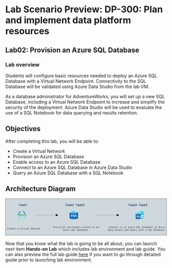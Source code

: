 # Lab Scenario Preview: DP-300: Plan and implement data platform resources

## Lab02: Provision an Azure SQL Database

### Lab overview

Students will configure basic resources needed to deploy an Azure SQL Database with a Virtual Network Endpoint. Connectivity to the SQL Database will be validated using Azure Data Studio from the lab VM.

As a database administrator for AdventureWorks, you will set up a new SQL Database, including a Virtual Network Endpoint to increase and simplify the security of the deployment. Azure Data Studio will be used to evaluate the use of a SQL Notebook for data querying and results retention.

## Objectives

After completing this lab, you will be able to:

- Create a Virtual Network
- Provision an Azure SQL Database
- Enable access to an Azure SQL Database
- Connect to an Azure SQL Database in Azure Data Studio
- Query an Azure SQL Database with a SQL Notebook

## Architecture Diagram

![](../images/preview02.png)

Now that you know what the lab is going to be all about, you can launch next item **Hands-on Lab** which includes lab environment and lab guide. You can also preview the full lab guide [here](https://experience.cloudlabs.ai/#/labguidepreview/55d29fb7-c435-47f1-a25d-52cfd436567f) if you want to go through detailed guide prior to launching lab environment.  
